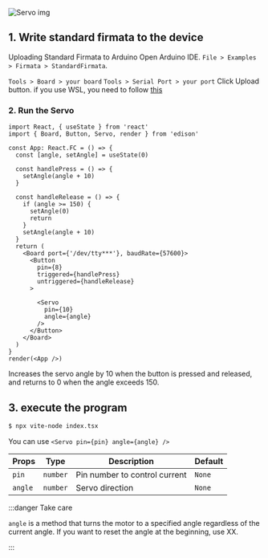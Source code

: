 
![Servo img](/img/Servo.svg)

## 1. Write standard firmata to the device
Uploading Standard Firmata to Arduino
Open Arduino IDE.
`File > Examples > Firmata > StandardFirmata`.

`Tools > Board > your board`
`Tools > Serial Port > your port`
Click Upload button. if you use WSL, you need to follow [this](/docs/Getting%20Started/How%20to%20WSL.md)

### 2. Run the Servo

```tsx title="index.tsx"
import React, { useState } from 'react'
import { Board, Button, Servo, render } from 'edison'

const App: React.FC = () => {
  const [angle, setAngle] = useState(0)

  const handlePress = () => {
    setAngle(angle + 10)
  }

  const handleRelease = () => {
    if (angle >= 150) {
      setAngle(0)
      return
    }
    setAngle(angle + 10)
  }
  return (
    <Board port={'/dev/tty***'}, baudRate={57600}> 
      <Button
        pin={8}
        triggered={handlePress}
        untriggered={handleRelease}
      >

        <Servo
          pin={10}
          angle={angle}
        />
      </Button>
    </Board>
  )
}
render(<App />)

```

Increases the servo angle by 10 when the button is pressed and released, and returns to 0 when the angle exceeds 150.



## 3. execute the program
```bash
$ npx vite-node index.tsx 
```

You can use `<Servo pin={pin} angle={angle} />`

| Props | Type   | Description      | Default |
|-----------|--------|------------------|---------|
| `pin`      | `number`  | Pin number to control current     | `None` |
| `angle`      | `number`  | Servo direction     | `None` |

:::danger Take care

`angle` is a method that turns the motor to a specified angle regardless of the current angle.
If you want to reset the angle at the beginning, use XX.

:::